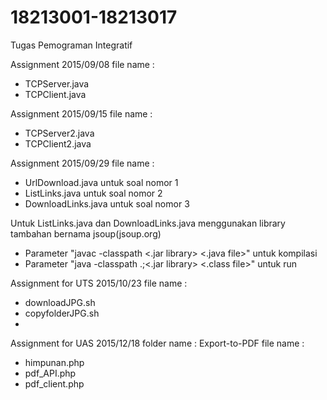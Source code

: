 # 18213001-18213017
Tugas Pemograman Integratif


Assignment 2015/09/08
file name :
 - TCPServer.java
 - TCPClient.java

Assignment 2015/09/15
file name :
 - TCPServer2.java
 - TCPClient2.java

Assignment 2015/09/29
file name :
 - UrlDownload.java     untuk soal nomor 1
 - ListLinks.java       untuk soal nomor 2
 - DownloadLinks.java   untuk soal nomor 3

Untuk ListLinks.java dan DownloadLinks.java menggunakan library tambahan bernama jsoup(jsoup.org)
 - Parameter "javac -classpath <.jar library> <.java file>" untuk kompilasi
 - Parameter "java -classpath .;<.jar library> <.class file>" untuk run

Assignment for UTS 2015/10/23
file name :
 - downloadJPG.sh
 - copyfolderJPG.sh
 - 
 
 
Assignment for UAS 2015/12/18
folder name : Export-to-PDF
file name   :
 - himpunan.php
 - pdf_API.php
 - pdf_client.php
